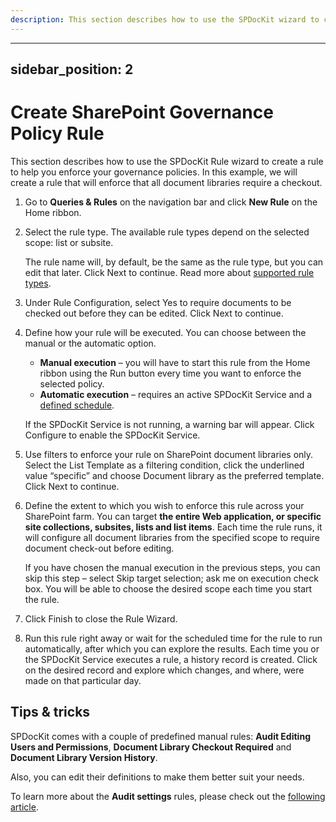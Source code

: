 ```yaml
---
description: This section describes how to use the SPDocKit wizard to create a rule to help you enforce your governance policies.
---
```


---
sidebar_position: 2
---

# Create SharePoint Governance Policy Rule

This section describes how to use the SPDocKit Rule wizard to create a rule to help you enforce your governance policies. In this example, we will create a rule that will enforce that all document libraries require a checkout.

1. Go to **Queries & Rules** on the navigation bar and click **New Rule** on the Home ribbon.
2. Select the rule type. The available rule types depend on the selected scope: list or subsite.

   The rule name will, by default, be the same as the rule type, but you can edit that later. Click Next to continue. Read more about [supported rule types](queries-and-rules-screen.md).

3. Under Rule Configuration, select Yes to require documents to be checked out before they can be edited. Click Next to continue.
4. Define how your rule will be executed. You can choose between the manual or the automatic option.

   * **Manual execution** – you will have to start this rule from the Home ribbon using the Run button every time you want to enforce the selected policy.
   * **Automatic execution** – requires an active SPDocKit Service and a [defined schedule](queries-and-rules-screen.md).

   If the SPDocKit Service is not running, a warning bar will appear. Click Configure to enable the SPDocKit Service.

5. Use filters to enforce your rule on SharePoint document libraries only. Select the List Template as a filtering condition, click the underlined value “specific” and choose Document library as the preferred template. Click Next to continue.
6. Define the extent to which you wish to enforce this rule across your SharePoint farm. You can target **the entire Web application, or specific site collections, subsites, lists and list items**. Each time the rule runs, it will configure all document libraries from the specified scope to require document check-out before editing.

   If you have chosen the manual execution in the previous steps, you can skip this step – select Skip target selection; ask me on execution check box. You will be able to choose the desired scope each time you start the rule.

7. Click Finish to close the Rule Wizard.
8. Run this rule right away or wait for the scheduled time for the rule to run automatically, after which you can explore the results. Each time you or the SPDocKit Service executes a rule, a history record is created. Click on the desired record and explore which changes, and where, were made on that particular day.

## Tips & tricks

SPDocKit comes with a couple of predefined manual rules: **Audit Editing Users and Permissions**, **Document Library Checkout Required** and **Document Library Version History**.

Also, you can edit their definitions to make them better suit your needs.

To learn more about the **Audit settings** rules, please check out the [following article](create-audit-queries-and-rules.md).

